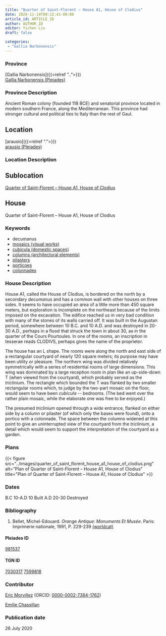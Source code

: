 ```yaml
---
title: "Quarter of Saint-Florent – House A1, House of Clodius"
date: 2020-11-14T00:12:43-00:00
article_id: ARTICLE_ID
author: AUTHOR_ID
editor: Yichen Liu
draft: false

categories:
 - "Gallia Narbonensis"
---
```


### Province

[Gallia Narbonensis]({{<relref "..">}}) \
[Gallia Narbonensis (Pleiades)](https://pleiades.stoa.org/places/981537)

### Province Description

Ancient Roman colony (founded 118 BCE) and senatorial province located in modern southern France, along the Mediterranean. This province had stronger cultural and political ties to Italy than the rest of Gaul.

## Location

[arausio]({{<relref ".">}}) \
[arausio (Pleiades)](https://pleiades.stoa.org/places/148054)

### Location Description

<!--### Location Description-->

<!-- LEAVE THIS BLANK FOR NOW -->

## Sublocation

[Quarter of Saint-Florent – House A1, House of Clodius](#)

<!--### Sublocation Description-->

<!-- DESCRIPTION -->

## House

Quarter of Saint-Florent – House A1, House of Clodius




### Keywords

- decumanus
- [mosaics (visual works)](http://vocab.getty.edu/page/aat/300015342)
- [cubicula (domestic spaces)](http://vocab.getty.edu/page/aat/300004367)
- [columns (architectural elements)](http://vocab.getty.edu/page/aat/300001571)
- [pilasters](http://vocab.getty.edu/page/aat/300002737)
- [porticoes](http://vocab.getty.edu/page/aat/300004145)
- [colonnades](http://vocab.getty.edu/page/aat/300002613)



### House Description

House A1, called the House of Clodius, is bordered on the north by a secondary *decumanus* and has a common wall with other houses on three sides. It seems to have occupied an area of a little more than 450 square meters, but exploration is incomplete on the northeast because of the limits imposed on the excavation. The edifice reached us in very bad condition with many of the stones of its walls carried off. It was built in the Augustan period, somewhere between 10 B.C. and 10 A.D. and was destroyed in 20-30 A.D., perhaps in a flood that struck the town in about 30, as in the quarter of the Cours Pourtoules. In one of the rooms, an inscription in tesserae reads CLODIVS, perhaps gives the name of the proprietor.

The house has an L shape. The rooms were along the north and east side of a rectangular courtyard of nearly 120 square meters; its purpose may have been utility or pleasure. The northern wing was divided relatively symmetrically with a series of residential rooms of large dimensions. This wing was dominated by a large reception room in plan like an up-side-down T (when viewed from the courtyard), which probably served as the *triclinium*. The rectangle which bounded the T was flanked by two smaller rectangular rooms which, to judge by the two-part mosaic on the floor, would seem to have been *cubicula* -- bedrooms. (The bed went over the rather plain mosaic, while the elaborate one was free to be enjoyed.)

The presumed *triclinium* opened through a wide entrance, flanked on either side by a column or pilaster (of which only the bases were found), onto a portico with a colonnade. The space between the columns widened at this point to give an uninterrupted view of the courtyard from the *triclinium*, a detail which would seem to support the interpretation of the courtyard as a garden.





### Plans


{{< figure src="../images/quarter_of_saint_florent_house_a1_house_of_clodius.png" alt="Plan of Quarter of Saint-Florent – House A1, House of Clodius" title="Plan of Quarter of Saint-Florent – House A1, House of Clodius" >}}


### Dates
B.C 10-A.D 10 Built
A.D 20-30 Destroyed





### Bibliography

1. Bellet, Michel-Edouard. *Orange Antique: Monuments Et Musée*. Paris: Imprimerie nationale, 1991, P. 229-239 [(worldcat)](http://www.worldcat.org/oclc/24832885)

#### Pleiades ID

[981537](https://pleiades.stoa.org/places/981537)

#### TGN ID

[7030317](http://vocab.getty.edu/page/tgn/7030317)
[7599818](http://vocab.getty.edu/page/tgn/7599818)

### Contributor

[Eric Morvillez](link) (ORCID: [0000-0002-7384-1762](https://orcid.org/0000-0002-7384-1762))

[Emilie Chassillan](link)
### Publication date

26 July 2020

<!--### Related articles-->

<!-- Links to other related articles. Leave blank for now -->
